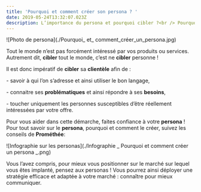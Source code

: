 ```yaml
---
title: 'Pourquoi et comment créer son persona ? '
date: 2019-05-24T13:32:07.023Z
description: L’importance du persona et pourquoi cibler ?<br /> Pourquoi est-ce important mais surtout comment le créer ?
---
```


![Photo de persona](./Pourquoi_ et_ comment_créer_un_persona.jpg)


Tout le monde n’est pas forcément intéressé par vos produits ou services. Autrement dit, **cibler** tout le monde, c’est ne **cibler** personne ! 

Il est donc impératif de **cibler** sa **clientèle** afin de : 

\- savoir à qui l’on s’adresse et ainsi utiliser le bon langage, 

\- connaitre ses **problématiques** et ainsi répondre à ses **besoins**,

\- toucher uniquement les personnes susceptibles d’être réellement intéressées par votre offre. 

Pour vous aider dans cette démarche, faites confiance à votre **persona** ! Pour tout savoir sur le **persona**, pourquoi et comment le créer, suivez les conseils de **Prométhée**: 

![Infographie sur les personas](./Infographie _ Pourquoi et comment créer un persona _.png)

Vous l’avez compris, pour mieux vous positionner sur le marché sur lequel vous êtes implanté, pensez aux personas ! Vous pourrez ainsi déployer une stratégie efficace et adaptée à votre marché : connaître pour mieux communiquer.
